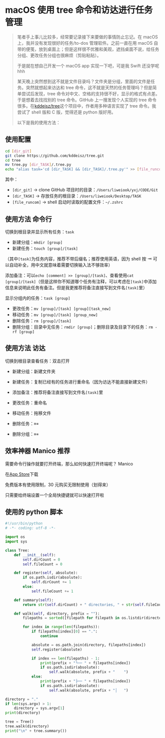 # macOS 使用 tree 命令和访达进行任务管理

> 笔者手上事儿比较多，经常要记录接下来要做的事情防止忘记。在 macOS 上，我并没有发现很好的任务/to-dos 管理软件。之前一直在用 macOS 自带的便笺，放到桌面上；但是这样很不优雅和美观，遮挡桌面不说，给任务分组、更改任务分组也很麻烦（剪贴粘贴）。
>
> 于是就在想自己开发一个 macOS app 实现一下吧，可是我 Swift 还没学呢 hhh
>
> 某天晚上突然想到这不就是文件目录吗？文件夹是分组，里面的文件是任务。突然就想起来访达和 tree 命令，这不就是天然的任务管理吗？但是简单尝试后发现，tree 命令对中文、空格的支持很不好，显示的格式有点差。于是想着去找找别的 tree 命令。GitHub 上一搜发现个人实现的 tree 命令很多。在[kddeisz/tree](https://github.com/kddeisz/tree.git)这个项目中，作者用多种语言实现了 tree 命令。我尝试了 shell 版和 C 版，觉得还是 python 版好用。
>
> 以下是我的使用方法：

## 使用配置

```bash
cd [dir_git]
git clone https://github.com/kddeisz/tree.git
cd tree
mv tree.py [dir_TASK]/.tree.py
echo "alias task='cd [dir_TASK] && [dir_TASK]/.tree.py'" >> [file_runcom]
```

其中：

- `[dir_git]` -> clone GitHub 项目时的目录：`/Users/liweiook/yxj/CODE/Git`
- `[dir_TASK]` -> 存放任务的根目录：`/Users/liweiook/Desktop/TASK`
- `[file_runcom]` -> shell 启动时读取的配置文件：`~/.zshrc`

## 使用方法 命令行

切换到根目录并显示所有任务：`task`

- 新建分组：`mkdir [group]`
- 新建任务：`touch [group]/[task]`

（其中`[task]`为任务内容，推荐不带后缀名；推荐使用英语，因为 shell 按 ⇥ 可以自动补全，用中文就意味着需要切换输入法不够效率）

添加备注：可以`echo [comment] >> [group]/[task]`、查看使用`cat [group]/[task]`（但是这样你不知道哪个任务有注释，可以考虑在`[task]`中添加信息来说明此任务有备注。但是我更推荐将备注直接写到文件名`[task]`里）

显示分组内的任务：`task [group]`

- 更改任务：`mv [group]/[task] [group][task_new]`
- 移动任务：`mv [group]/[task] [group_new]`
- 删除任务：`rm [group]/[task]`
- 删除分组：目录中无任务：`rmdir [group]`；删除目录及目录下的任务：`rm -rf [group]`

## 使用方法 访达

切换到根目录查看任务：双击打开

- 新建分组：新建文件夹
- 新建任务：复制已经有的任务进行重命名（因为访达不能直接新建文件）

- 添加备注：推荐将备注直接写到文件名`[task]`里

- 更改任务：重命名
- 移动任务：拖移文件
- 删除任务：`⌘⌫`
- 删除分组：`⌘⌫`

## 效率神器 Manico 推荐

需要命令行操作就要打开终端，那么如何快速打开终端呢？ Manico

在[App Store](https://apps.apple.com/cn/app/manico/id724472954?mt=12)下载

免费版本有使用限制，30 元购买无限制使用（划得来）

只需要给终端设置一个全局快捷键就可以快速打开啦

## 使用的 python 脚本

```python
#!/usr/bin/python
# -*- coding: utf-8 -*-

import os
import sys

class Tree:
    def __init__(self):
        self.dirCount = 0
        self.fileCount = 0

    def register(self, absolute):
        if os.path.isdir(absolute):
            self.dirCount += 1
        else:
            self.fileCount += 1

    def summary(self):
        return str(self.dirCount) + " directories, " + str(self.fileCount) + " files"

    def walk(self, directory, prefix = ""):
        filepaths = sorted([filepath for filepath in os.listdir(directory)])

        for index in range(len(filepaths)):
            if filepaths[index][0] == ".":
                continue

            absolute = os.path.join(directory, filepaths[index])
            self.register(absolute)

            if index == len(filepaths) - 1:
                print(prefix + "└── " + filepaths[index])
                if os.path.isdir(absolute):
                    self.walk(absolute, prefix + "    ")
            else:
                print(prefix + "├── " + filepaths[index])
                if os.path.isdir(absolute):
                    self.walk(absolute, prefix + "│   ")

directory = "."
if len(sys.argv) > 1:
    directory = sys.argv[1]
print(directory)

tree = Tree()
tree.walk(directory)
print("\n" + tree.summary())
```
